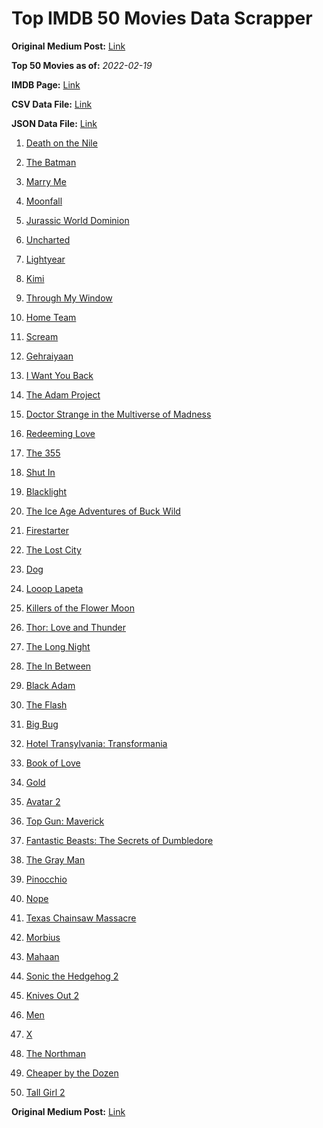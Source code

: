 # Top IMDB 50 Movies Data Scrapper

**Original Medium Post:** [Link](https://medium.com/@nishantsahoo/which-movie-should-i-watch-5c83a3c0f5b1) 

**Top 50 Movies as of:** _2022-02-19_

**IMDB Page:** [Link](http://www.imdb.com/search/title?release_date=2022,2022&title_type=feature)

**CSV Data File:** [Link](/Data/data.csv)

**JSON Data File:** [Link](/Data/data.json)

1. [Death on the Nile](https://www.imdb.com/title/tt7657566/?ref_=adv_li_tt)

2. [The Batman](https://www.imdb.com/title/tt1877830/?ref_=adv_li_tt)

3. [Marry Me](https://www.imdb.com/title/tt10223460/?ref_=adv_li_tt)

4. [Moonfall](https://www.imdb.com/title/tt5834426/?ref_=adv_li_tt)

5. [Jurassic World Dominion](https://www.imdb.com/title/tt8041270/?ref_=adv_li_tt)

6. [Uncharted](https://www.imdb.com/title/tt1464335/?ref_=adv_li_tt)

7. [Lightyear](https://www.imdb.com/title/tt10298810/?ref_=adv_li_tt)

8. [Kimi](https://www.imdb.com/title/tt14128670/?ref_=adv_li_tt)

9. [Through My Window](https://www.imdb.com/title/tt14463484/?ref_=adv_li_tt)

10. [Home Team](https://www.imdb.com/title/tt14592064/?ref_=adv_li_tt)

11. [Scream](https://www.imdb.com/title/tt11245972/?ref_=adv_li_tt)

12. [Gehraiyaan](https://www.imdb.com/title/tt10733228/?ref_=adv_li_tt)

13. [I Want You Back](https://www.imdb.com/title/tt6462958/?ref_=adv_li_tt)

14. [The Adam Project](https://www.imdb.com/title/tt2463208/?ref_=adv_li_tt)

15. [Doctor Strange in the Multiverse of Madness](https://www.imdb.com/title/tt9419884/?ref_=adv_li_tt)

16. [Redeeming Love](https://www.imdb.com/title/tt11365186/?ref_=adv_li_tt)

17. [The 355](https://www.imdb.com/title/tt8356942/?ref_=adv_li_tt)

18. [Shut In](https://www.imdb.com/title/tt10131024/?ref_=adv_li_tt)

19. [Blacklight](https://www.imdb.com/title/tt14060094/?ref_=adv_li_tt)

20. [The Ice Age Adventures of Buck Wild](https://www.imdb.com/title/tt13634480/?ref_=adv_li_tt)

21. [Firestarter](https://www.imdb.com/title/tt1798632/?ref_=adv_li_tt)

22. [The Lost City](https://www.imdb.com/title/tt13320622/?ref_=adv_li_tt)

23. [Dog](https://www.imdb.com/title/tt11252248/?ref_=adv_li_tt)

24. [Looop Lapeta](https://www.imdb.com/title/tt8907974/?ref_=adv_li_tt)

25. [Killers of the Flower Moon](https://www.imdb.com/title/tt5537002/?ref_=adv_li_tt)

26. [Thor: Love and Thunder](https://www.imdb.com/title/tt10648342/?ref_=adv_li_tt)

27. [The Long Night](https://www.imdb.com/title/tt10509906/?ref_=adv_li_tt)

28. [The In Between](https://www.imdb.com/title/tt8851148/?ref_=adv_li_tt)

29. [Black Adam](https://www.imdb.com/title/tt6443346/?ref_=adv_li_tt)

30. [The Flash](https://www.imdb.com/title/tt0439572/?ref_=adv_li_tt)

31. [Big Bug](https://www.imdb.com/title/tt11541872/?ref_=adv_li_tt)

32. [Hotel Transylvania: Transformania](https://www.imdb.com/title/tt9848626/?ref_=adv_li_tt)

33. [Book of Love](https://www.imdb.com/title/tt14014068/?ref_=adv_li_tt)

34. [Gold](https://www.imdb.com/title/tt6020800/?ref_=adv_li_tt)

35. [Avatar 2](https://www.imdb.com/title/tt1630029/?ref_=adv_li_tt)

36. [Top Gun: Maverick](https://www.imdb.com/title/tt1745960/?ref_=adv_li_tt)

37. [Fantastic Beasts: The Secrets of Dumbledore](https://www.imdb.com/title/tt4123432/?ref_=adv_li_tt)

38. [The Gray Man](https://www.imdb.com/title/tt1649418/?ref_=adv_li_tt)

39. [Pinocchio](https://www.imdb.com/title/tt1488589/?ref_=adv_li_tt)

40. [Nope](https://www.imdb.com/title/tt10954984/?ref_=adv_li_tt)

41. [Texas Chainsaw Massacre](https://www.imdb.com/title/tt11755740/?ref_=adv_li_tt)

42. [Morbius](https://www.imdb.com/title/tt5108870/?ref_=adv_li_tt)

43. [Mahaan](https://www.imdb.com/title/tt12472554/?ref_=adv_li_tt)

44. [Sonic the Hedgehog 2](https://www.imdb.com/title/tt12412888/?ref_=adv_li_tt)

45. [Knives Out 2](https://www.imdb.com/title/tt11564570/?ref_=adv_li_tt)

46. [Men](https://www.imdb.com/title/tt13841850/?ref_=adv_li_tt)

47. [X](https://www.imdb.com/title/tt13560574/?ref_=adv_li_tt)

48. [The Northman](https://www.imdb.com/title/tt11138512/?ref_=adv_li_tt)

49. [Cheaper by the Dozen](https://www.imdb.com/title/tt6705162/?ref_=adv_li_tt)

50. [Tall Girl 2](https://www.imdb.com/title/tt16085592/?ref_=adv_li_tt)

**Original Medium Post:** [Link](https://medium.com/@nishantsahoo/which-movie-should-i-watch-5c83a3c0f5b1) 

